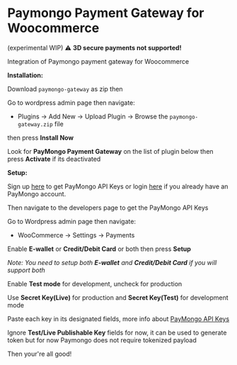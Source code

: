 # Paymongo Payment Gateway for Woocommerce
(experimental WIP) :warning: **3D secure payments not supported!**

Integration of Paymongo payment gateway for Woocommerce


**Installation:**

Download `paymongo-gateway` as zip then

Go to wordpress admin page then navigate:

  - Plugins -> Add New -> Upload Plugin -> Browse the `paymongo-gateway.zip` file

then press **Install Now**

Look for **PayMongo Payment Gateway** on the list of plugin below then press **Activate** if its deactivated


**Setup:**

Sign up [here](https://dashboard.paymongo.com/signup) to get PayMongo API Keys or login [here](https://dashboard.paymongo.com/developers) if you already have an PayMongo account.

Then navigate to the developers page to get the PayMongo API Keys

Go to Wordpress admin page then navigate:

  - WooCommerce -> Settings -> Payments 

Enable **E-wallet** or **Credit/Debit Card** or both then press **Setup**

*Note: You need to setup both **E-wallet** and **Credit/Debit Card** if you will support both*

Enable **Test mode** for development, uncheck for production

Use **Secret Key(Live)** for production and **Secret Key(Test)** for development mode

Paste each key in its designated fields, more info about [PayMongo API Keys](https://developers.paymongo.com/docs/authentication)

Ignore **Test/Live Publishable Key** fields for now, it can be used to generate token
but for now Paymongo does not require tokenized payload


Then your're all good!
